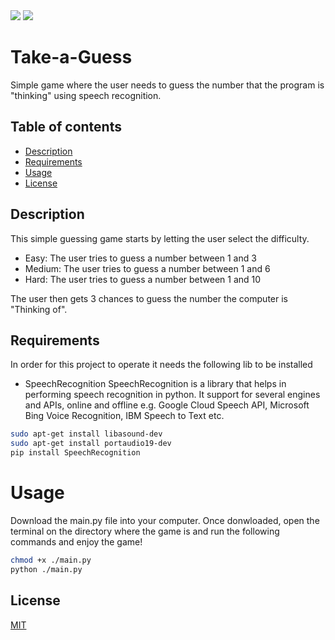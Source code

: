 <img src="https://img.shields.io/badge/License-MIT-blue">
<img src="https://img.shields.io/badge/Python-v3.6-blue">

# Take-a-Guess

Simple game where the user needs to guess the number that the program is "thinking" using speech recognition.

## Table of contents
+ [Description](##Description)
+ [Requirements](##Requirements)
+ [Usage](##Usage)
+ [License](##License)

## Description

This simple guessing game starts by letting the user select the difficulty.

+ Easy: The user tries to guess a number between 1 and 3
+ Medium: The user tries to guess a number between 1 and 6
+ Hard: The user tries to guess a number between 1 and 10

The user then gets 3 chances to guess the number the computer is "Thinking of".

## Requirements
In order for this project to operate it needs the following lib to be installed

+ SpeechRecognition
SpeechRecognition is a library that helps in performing speech  recognition in python. It support for several engines and APIs, online and offline e.g. Google Cloud Speech API, Microsoft Bing Voice Recognition, IBM Speech to Text etc.

```bash
sudo apt-get install libasound-dev
sudo apt-get install portaudio19-dev
pip install SpeechRecognition
```

# Usage

Download the main.py file into your computer.
Once donwloaded, open the terminal on the directory where the game is and run the following commands and enjoy the game!

```bash
chmod +x ./main.py
python ./main.py
```

## License
[MIT](https://choosealicense.com/licenses/mit/)
